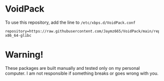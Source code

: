 # VoidPack
To use this repository, add the line to `/etc/xbps.d/VoidPack.conf`

```shell
repository=https://raw.githubusercontent.com/Jaymz665/VoidPack/main/repository-x86_64-glibc
```

# Warning!
These packages are built manually and tested only on my personal computer. I am not responsible if something breaks or goes wrong with you.
